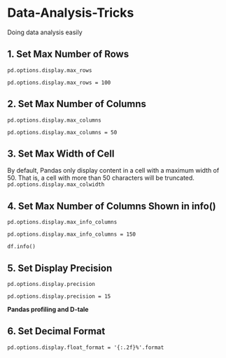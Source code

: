 # Data-Analysis-Tricks
Doing data analysis easily


## 1. Set Max Number of Rows

`pd.options.display.max_rows`

`pd.options.display.max_rows = 100`

## 2. Set Max Number of Columns

`pd.options.display.max_columns`

`pd.options.display.max_columns = 50`

## 3. Set Max Width of Cell

By default, Pandas only display content in a cell with a maximum width of 50. That is, a cell with more than 50 characters will be truncated.
`pd.options.display.max_colwidth`

## 4. Set Max Number of Columns Shown in info()

`pd.options.display.max_info_columns`

`pd.options.display.max_info_columns = 150`

`df.info()`

## 5. Set Display Precision

`pd.options.display.precision`

`pd.options.display.precision = 15`

**Pandas profiling and D-tale**

## 6. Set Decimal Format

`pd.options.display.float_format = '{:.2f}%'.format`

